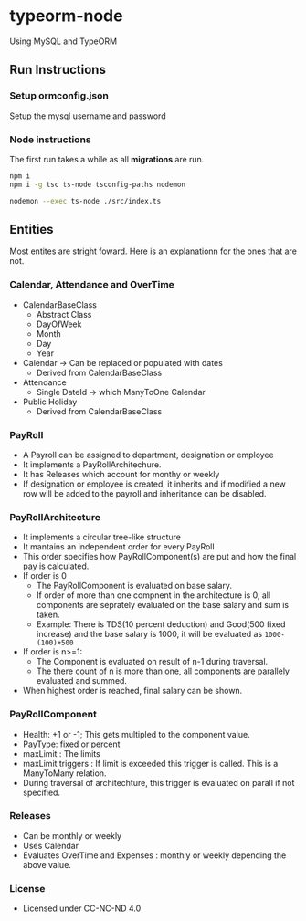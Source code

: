 # typeorm-node

Using MySQL and TypeORM

## Run Instructions

### Setup ormconfig.json

Setup the mysql username and password

### Node instructions

The first run takes a while as all **migrations** are run.

```sh
npm i
npm i -g tsc ts-node tsconfig-paths nodemon

nodemon --exec ts-node ./src/index.ts
```

## Entities

Most entites are stright foward. Here is an explanationn for the ones that are not.

### Calendar, Attendance and OverTime

-   CalendarBaseClass
    -   Abstract Class
    -   DayOfWeek
    -   Month
    -   Day
    -   Year
-   Calendar -> Can be replaced or populated with dates
    -   Derived from CalendarBaseClass
-   Attendance
    -   Single DateId -> which ManyToOne Calendar
-   Public Holiday
    -   Derived from CalendarBaseClass

### PayRoll

-   A Payroll can be assigned to department, designation or employee
-   It implements a PayRollArchitechure.
-   It has Releases which account for monthy or weekly
-   If designation or employee is created, it inherits and if modified a new row will be added to the payroll and inheritance can be disabled.

### PayRollArchitecture

-   It implements a circular tree-like structure
-   It mantains an independent order for every PayRoll
-   This order specifies how PayRollComponent(s) are put and how the final pay is calculated.
-   If order is 0
    -   The PayRollComponent is evaluated on base salary.
    -   If order of more than one compnent in the architecture is 0, all components are seprately evaluated on the base salary and sum is taken.
    -   Example: There is TDS(10 percent deduction) and Good(500 fixed increase) and the base salary is 1000, it will be evaluated as `1000-(100)+500`
-   If order is n>=1:
    -   The Component is evaluated on result of n-1 during traversal.
    -   The there count of n is more than one, all components are parallely evaluated and summed.
-   When highest order is reached, final salary can be shown.

### PayRollComponent
- Health: +1 or -1; This gets multipled to the component value.
- PayType: fixed or percent
- maxLimit : The limits
- maxLimit triggers : If limit is exceeded this trigger is called. This is a ManyToMany relation.
- During traversal of architechture, this trigger is evaluated on parall if not specified.


### Releases
- Can be monthly or weekly
- Uses Calendar
- Evaluates OverTime and Expenses : monthly or weekly depending the above value.


### License
- Licensed under CC-NC-ND 4.0